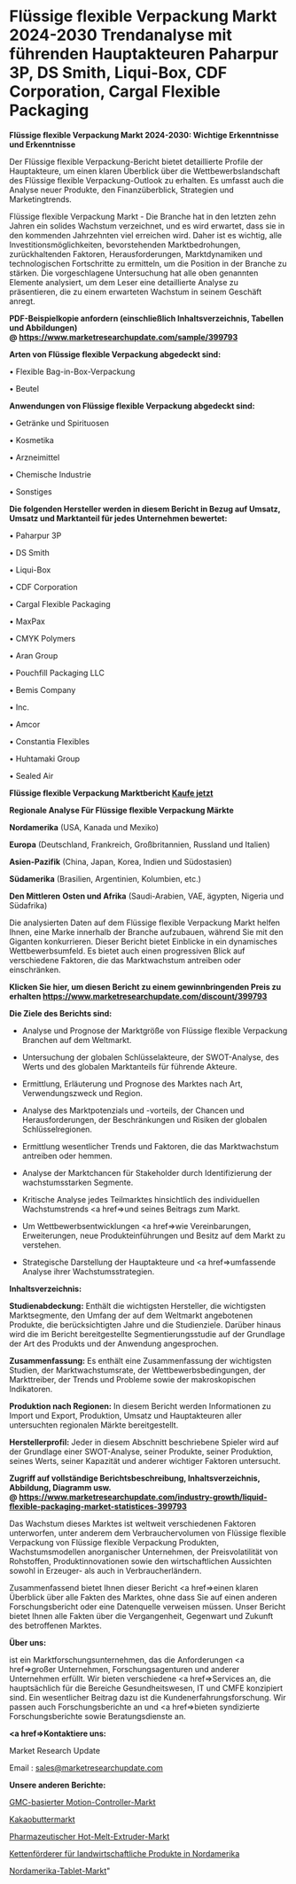 # Flüssige flexible Verpackung Markt 2024-2030 Trendanalyse mit führenden Hauptakteuren Paharpur 3P, DS Smith, Liqui-Box, CDF Corporation, Cargal Flexible Packaging

<strong>Flüssige flexible Verpackung Markt 2024-2030: Wichtige Erkenntnisse und Erkenntnisse</strong>

Der Flüssige flexible Verpackung-Bericht bietet detaillierte Profile der Hauptakteure, um einen klaren Überblick über die Wettbewerbslandschaft des Flüssige flexible Verpackung-Outlook zu erhalten. Es umfasst auch die Analyse neuer Produkte, den Finanzüberblick, Strategien und Marketingtrends.

Flüssige flexible Verpackung Markt - Die Branche hat in den letzten zehn Jahren ein solides Wachstum verzeichnet, und es wird erwartet, dass sie in den kommenden Jahrzehnten viel erreichen wird. Daher ist es wichtig, alle Investitionsmöglichkeiten, bevorstehenden Marktbedrohungen, zurückhaltenden Faktoren, Herausforderungen, Marktdynamiken und technologischen Fortschritte zu ermitteln, um die Position in der Branche zu stärken. Die vorgeschlagene Untersuchung hat alle oben genannten Elemente analysiert, um dem Leser eine detaillierte Analyse zu präsentieren, die zu einem erwarteten Wachstum in seinem Geschäft anregt.

<strong><b>PDF-Beispielkopie anfordern (einschließlich Inhaltsverzeichnis, Tabellen und Abbildungen) @ </b></strong><strong><a href=https://www.marketresearchupdate.com/sample/399793><strong>https://www.marketresearchupdate.com/sample/399793</u></a></strong></strong>

<strong>Arten von Flüssige flexible Verpackung abgedeckt sind:</strong>

• Flexible Bag-in-Box-Verpackung

• Beutel

<strong>Anwendungen von Flüssige flexible Verpackung abgedeckt sind:</strong>

• Getränke und Spirituosen

• Kosmetika

• Arzneimittel

• Chemische Industrie

• Sonstiges

<strong>Die folgenden Hersteller werden in diesem Bericht in Bezug auf Umsatz, Umsatz und Marktanteil für jedes Unternehmen bewertet:</strong>

• Paharpur 3P

• DS Smith

• Liqui-Box

• CDF Corporation

• Cargal Flexible Packaging

• MaxPax

• CMYK Polymers

• Aran Group

• Pouchfill Packaging LLC

• Bemis Company

• Inc.

• Amcor

• Constantia Flexibles

• Huhtamaki Group

• Sealed Air

<strong>Flüssige flexible Verpackung Marktbericht <a href=https://www.marketresearchupdate.com/buynow/399793>Kaufe jetzt</a></strong>

<strong>Regionale Analyse Für Flüssige flexible Verpackung Märkte</strong>

<strong>Nordamerika</strong> (USA, Kanada und Mexiko)

<strong>Europa</strong> (Deutschland, Frankreich, Großbritannien, Russland und Italien)

<strong>Asien-Pazifik</strong> (China, Japan, Korea, Indien und Südostasien)

<strong>Südamerika</strong> (Brasilien, Argentinien, Kolumbien, etc.)

<strong>Den Mittleren</strong> <strong>Osten und Afrika</strong> (Saudi-Arabien, VAE, ägypten, Nigeria und Südafrika)

Die analysierten Daten auf dem Flüssige flexible Verpackung Markt helfen Ihnen, eine Marke innerhalb der Branche aufzubauen, während Sie mit den Giganten konkurrieren. Dieser Bericht bietet Einblicke in ein dynamisches Wettbewerbsumfeld. Es bietet auch einen progressiven Blick auf verschiedene Faktoren, die das Marktwachstum antreiben oder einschränken.

<strong>Klicken Sie hier, um diesen Bericht zu einem gewinnbringenden Preis zu erhalten
</strong><strong><a href=https://www.marketresearchupdate.com/discount/399793>https://www.marketresearchupdate.com/discount/399793</b></u></strong></a>

<strong>Die Ziele des Berichts sind:</strong>

- Analyse und Prognose der Marktgröße von Flüssige flexible Verpackung Branchen auf dem Weltmarkt.

- Untersuchung der globalen Schlüsselakteure, der SWOT-Analyse, des Werts und des globalen Marktanteils für führende Akteure.

- Ermittlung, Erläuterung und Prognose des Marktes nach Art, Verwendungszweck und Region.

- Analyse des Marktpotenzials und -vorteils, der Chancen und Herausforderungen, der Beschränkungen und Risiken der globalen Schlüsselregionen.

- Ermittlung wesentlicher Trends und Faktoren, die das Marktwachstum antreiben oder hemmen.

- Analyse der Marktchancen für Stakeholder durch Identifizierung der wachstumsstarken Segmente.

- Kritische Analyse jedes Teilmarktes hinsichtlich des individuellen Wachstumstrends <a href=>und</a> seines Beitrags zum Markt.

- Um Wettbewerbsentwicklungen <a href=>wie</a> Vereinbarungen, Erweiterungen, neue Produkteinführungen und Besitz auf dem Markt zu verstehen.

- Strategische Darstellung der Hauptakteure und <a href=>umfas</a>sende Analyse ihrer Wachstumsstrategien.

<strong>Inhaltsverzeichnis:</strong>

<strong>Studienabdeckung:</strong> Enthält die wichtigsten Hersteller, die wichtigsten Marktsegmente, den Umfang der auf dem Weltmarkt angebotenen Produkte, die berücksichtigten Jahre und die Studienziele. Darüber hinaus wird die im Bericht bereitgestellte Segmentierungsstudie auf der Grundlage der Art des Produkts und der Anwendung angesprochen.

<strong>Zusammenfassung:</strong> Es enthält eine Zusammenfassung der wichtigsten Studien, der Marktwachstumsrate, der Wettbewerbsbedingungen, der Markttreiber, der Trends und Probleme sowie der makroskopischen Indikatoren.

<strong>Produktion nach Regionen:</strong> In diesem Bericht werden Informationen zu Import und Export, Produktion, Umsatz und Hauptakteuren aller untersuchten regionalen Märkte bereitgestellt.

<strong>Herstellerprofil:</strong> Jeder in diesem Abschnitt beschriebene Spieler wird auf der Grundlage einer SWOT-Analyse, seiner Produkte, seiner Produktion, seines Werts, seiner Kapazität und anderer wichtiger Faktoren untersucht.

<strong><b>Zugriff auf vollständige Berichtsbeschreibung, Inhaltsverzeichnis, Abbildung, Diagramm usw. @ </b></strong><strong><a href=https://www.marketresearchupdate.com/industry-growth/liquid-flexible-packaging-market-statistices-399793>https://www.marketresearchupdate.com/industry-growth/liquid-flexible-packaging-market-statistices-399793</a></strong>

Das Wachstum dieses Marktes ist weltweit verschiedenen Faktoren unterworfen, unter anderem dem Verbrauchervolumen von Flüssige flexible Verpackung von Flüssige flexible Verpackung Produkten, Wachstumsmodellen anorganischer Unternehmen, der Preisvolatilität von Rohstoffen, Produktinnovationen sowie den wirtschaftlichen Aussichten sowohl in Erzeuger- als auch in Verbraucherländern.

Zusammenfassend bietet Ihnen dieser Bericht <a href=>einen</a> klaren Überblick über alle Fakten des Marktes, ohne dass Sie auf einen anderen Forschungsbericht oder eine Datenquelle verweisen müssen. Unser Bericht bietet Ihnen alle Fakten über die Vergangenheit, Gegenwart und Zukunft des betroffenen Marktes.

<strong>Über uns:</strong>

 ist ein Marktforschungsunternehmen, das die Anforderungen <a href=>großer</a> Unternehmen, Forschungsagenturen und anderer Unternehmen erfüllt. Wir bieten verschiedene <a href=>Services</a> an, die hauptsächlich für die Bereiche Gesundheitswesen, IT und CMFE konzipiert sind. Ein wesentlicher Beitrag dazu ist die Kundenerfahrungsforschung. Wir passen auch Forschungsberichte an und <a href=>bieten</a> syndizierte Forschungsberichte sowie Beratungsdienste an.

<strong><a href=>Kontaktiere uns:</a></strong>

Market Research Update

Email : sales@marketresearchupdate.com

<strong>Unsere anderen Berichte:</strong>

<a href=https://www.linkedin.com/pulse/gmc-based-motion-controller-market-2023-trends>GMC-basierter Motion-Controller-Markt</a>

<a href=https://www.linkedin.com/pulse/cocoa-butter-market-opportunities-stay-ahead >Kakaobuttermarkt</a>

<a href=https://www.linkedin.com/pulse/pharmaceutical-hot-melt-extruder-market-2023-analysis>Pharmazeutischer Hot-Melt-Extruder-Markt</a>

<a href=https://www.linkedin.com/pulse/north-america-agricultural-products-chain-conveyors>Kettenförderer für landwirtschaftliche Produkte in Nordamerika</a>

<a href=https://www.linkedin.com/pulse/north-america-tablet-market-challenges-opportunities>Nordamerika-Tablet-Markt</a>"
